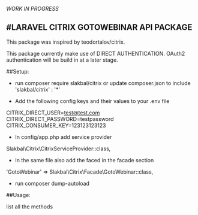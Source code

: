 *WORK IN PROGRESS*

#LARAVEL CITRIX GOTOWEBINAR API PACKAGE
------------

This package was inspired by teodortalov/citrix.

This package currently make use of DIRECT AUTHENTICATION. OAuth2 authentication will be build in at a later stage.

##Setup:

* run composer require slakbal/citrix or update composer.json to include 'slakbal/citrix' : '*'

* Add the following config keys and their values to your .env file

CITRIX_DIRECT_USER=test@test.com
CITRIX_DIRECT_PASSWORD=testpassword
CITRIX_CONSUMER_KEY=123123123123

* In config/app.php add service provider

Slakbal\Citrix\CitrixServiceProvider::class,

* In the same file also add the faced in the facade section

'GotoWebinar'      => Slakbal\Citrix\Facade\GotoWebinar::class,

* run composer dump-autoload

##Usage:

list all the methods